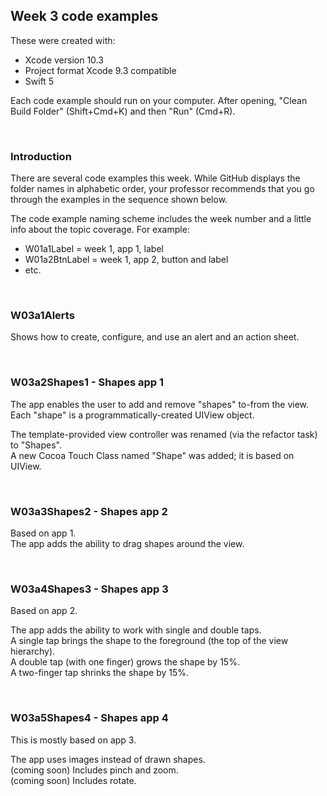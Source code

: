 ## Week 3 code examples

These were created with: 
* Xcode version 10.3
* Project format Xcode 9.3 compatible
* Swift 5

Each code example should run on your computer. After opening, "Clean Build Folder" (Shift+Cmd+K) and then "Run" (Cmd+R). 

<br>

### Introduction

There are several code examples this week. While GitHub displays the folder names in alphabetic order, your professor recommends that you go through the examples in the sequence shown below. 

The code example naming scheme includes the week number and a little info about the topic coverage. For example:
* W01a1Label = week 1, app 1, label 
* W01a2BtnLabel = week 1, app 2, button and label
* etc. 

<br>

###  W03a1Alerts

Shows how to create, configure, and use an alert and an action sheet.  

<br>

###  W03a2Shapes1 - Shapes app 1

The app enables the user to add and remove "shapes" to-from the view.  
Each "shape" is a programmatically-created UIView object.  

The template-provided view controller was renamed (via the refactor task) to "Shapes".  
A new Cocoa Touch Class named "Shape" was added; it is based on UIView.  

<br>

###  W03a3Shapes2 - Shapes app 2

Based on app 1.  
The app adds the ability to drag shapes around the view.

<br>

###  W03a4Shapes3 - Shapes app 3

Based on app 2.  

The app adds the ability to work with single and double taps.  
A single tap brings the shape to the foreground (the top of the view hierarchy).  
A double tap (with one finger) grows the shape by 15%.  
A two-finger tap shrinks the shape by 15%.

<br>

###  W03a5Shapes4 - Shapes app 4

This is mostly based on app 3.

The app uses images instead of drawn shapes.  
(coming soon) Includes pinch and zoom.  
(coming soon) Includes rotate.  

<br>
